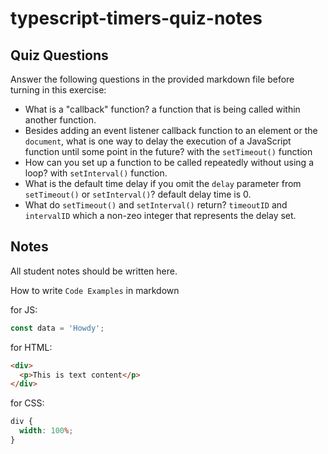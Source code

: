 # typescript-timers-quiz-notes

## Quiz Questions

Answer the following questions in the provided markdown file before turning in this exercise:

- What is a "callback" function?
  a function that is being called within another function.
- Besides adding an event listener callback function to an element or the `document`, what is one way to delay the execution of a JavaScript function until some point in the future?
  with the `setTimeout()` function
- How can you set up a function to be called repeatedly without using a loop?
  with `setInterval()` function.
- What is the default time delay if you omit the `delay` parameter from `setTimeout()` or `setInterval()`?
  default delay time is 0.
- What do `setTimeout()` and `setInterval()` return?
  `timeoutID` and `intervalID` which a non-zeo integer that represents the delay set.

## Notes

All student notes should be written here.

How to write `Code Examples` in markdown

for JS:

```javascript
const data = 'Howdy';
```

for HTML:

```html
<div>
  <p>This is text content</p>
</div>
```

for CSS:

```css
div {
  width: 100%;
}
```
